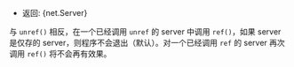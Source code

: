 <!-- YAML
added: v0.9.1
-->

* 返回: {net.Server}

与 `unref()` 相反，在一个已经调用 `unref` 的 server 中调用 `ref()`，如果 server 是仅存的 server，则程序不会退出（默认）。对一个已经调用 `ref` 的 server 再次调用 `ref()` 将不会再有效果。
